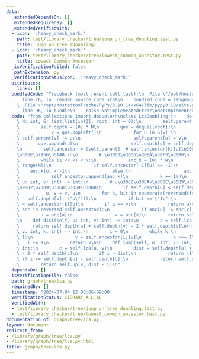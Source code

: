 ```yaml
---
data:
  _extendedDependsOn: []
  _extendedRequiredBy: []
  _extendedVerifiedWith:
  - icon: ':heavy_check_mark:'
    path: test/library_checker/tree/jump_on_tree_doubling.test.py
    title: Jump on Tree (Doubling)
  - icon: ':heavy_check_mark:'
    path: test/library_checker/tree/lowest_common_ancestor.test.py
    title: Lowest Common Ancestor
  _isVerificationFailed: false
  _pathExtension: py
  _verificationStatusIcon: ':heavy_check_mark:'
  attributes:
    links: []
  bundledCode: "Traceback (most recent call last):\n  File \"/opt/hostedtoolcache/PyPy/3.10.14/x64/lib/pypy3.10/site-packages/onlinejudge_verify/documentation/build.py\"\
    , line 76, in _render_source_code_stat\n    bundled_code = language.bundle(\n\
    \  File \"/opt/hostedtoolcache/PyPy/3.10.14/x64/lib/pypy3.10/site-packages/onlinejudge_verify/languages/python.py\"\
    , line 96, in bundle\n    raise NotImplementedError\nNotImplementedError\n"
  code: "from collections import deque\n\n\nclass LcaDoubling:\n    def __init__(self,\
    \ N: int, G: list[list[int]], root: int = 0):\n        self.parent = [-1] * N\n\
    \        self.depth = [0] * N\n        que = deque([root])\n        while que:\n\
    \            v = que.popleft()\n            for u in G[v]:\n                if\
    \ self.parent[v] != u:\n                    self.parent[u] = v\n             \
    \       que.append(u)\n                    self.depth[u] = self.depth[v] + 1\n\
    \n        self.ancestor = [self.parent]  # self.ancestor[k][u]\u306Fu\u306E2**k\u5148\
    \u306E\u7956\u5148.\n\n        # \u30C0\u30D6\u30EA\u30F3\u30B0\n        k = 1\n\
    \        while (1 << k) < N:\n            anc_k = [0] * N\n            for u in\
    \ range(N):\n                if self.ancestor[-1][u] == -1:\n                \
    \    anc_k[u] = -1\n                else:\n                    anc_k[u] = self.ancestor[-1][self.ancestor[-1][u]]\n\
    \            self.ancestor.append(anc_k)\n            k += 1\n\n    def lca(self,\
    \ u: int, v: int) -> int:\n        # u\u3088\u308Av\u306E\u65B9\u304C\u6DF1\u3044\
    \u9802\u70B9\u3068\u3059\u308B\n        if self.depth[u] < self.depth[v]:\n  \
    \          u, v = v, u\n        for k, bit in enumerate(reversed(format(self.depth[u]\
    \ - self.depth[v], \"b\"))):\n            if bit == \"1\":\n                u\
    \ = self.ancestor[k][u]\n        if u == v:\n            return u\n        for\
    \ anc in reversed(self.ancestor):\n            if anc[u] != anc[v]:\n        \
    \        u = anc[u]\n                v = anc[v]\n        return self.ancestor[0][u]\n\
    \n    def dist(self, u: int, v: int) -> int:\n        c = self.lca(u, v)\n   \
    \     return self.depth[u] + self.depth[v] - 2 * self.depth[c]\n\n    def up(self,\
    \ v: int, k: int) -> int:\n        i = 0\n        while k:\n            if k &\
    \ 1:\n                v = self.ancestor[i][v]\n            k >>= 1\n         \
    \   i += 1\n        return v\n\n    def jump(self, u: int, v: int, i: int) ->\
    \ int:\n        c = self.lca(u, v)\n        dist = self.depth[u] + self.depth[v]\
    \ - 2 * self.depth[c]\n        if i > dist:\n            return -1\n\n       \
    \ if i <= self.depth[u] - self.depth[c]:\n            return self.up(u, i)\n\n\
    \        return self.up(v, dist - i)\n"
  dependsOn: []
  isVerificationFile: false
  path: graph/tree/lca.py
  requiredBy: []
  timestamp: '2024-07-04 12:06:06+09:00'
  verificationStatus: LIBRARY_ALL_AC
  verifiedWith:
  - test/library_checker/tree/jump_on_tree_doubling.test.py
  - test/library_checker/tree/lowest_common_ancestor.test.py
documentation_of: graph/tree/lca.py
layout: document
redirect_from:
- /library/graph/tree/lca.py
- /library/graph/tree/lca.py.html
title: graph/tree/lca.py
---
```

